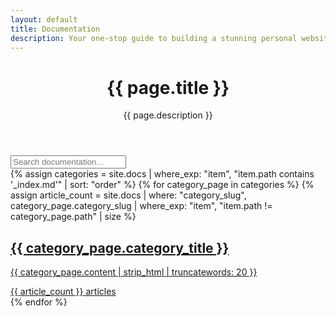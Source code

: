 ```yaml
---
layout: default
title: Documentation
description: Your one-stop guide to building a stunning personal website, portfolio, and blog. Become a Trailblazer on the web.
---
```


<div class="sf-container">
  <header class="docs-home-header">
    <h1 class="sf-h1">{{ page.title }}</h1>
    <p class="sf-text--large sf-text--muted">{{ page.description }}</p>
  </header>

  <div class="docs-home-search">
    <i class="ph-bold ph-magnifying-glass docs-home-search__icon"></i>
    <input type="search" id="docs-search-input" class="docs-home-search__input" placeholder="Search documentation...">
  </div>
  <div class="docs-home-grid" id="docs-home-grid">
    {% assign categories = site.docs | where_exp: "item", "item.path contains '_index.md'" | sort: "order" %}
    {% for category_page in categories %}
      {% assign article_count = site.docs | where: "category_slug", category_page.category_slug | where_exp: "item", "item.path != category_page.path" | size %}
      <a href="{{ category_page.url | relative_url }}" class="docs-home-card" data-category-title="{{ category_page.category_title | downcase }}">
        <div class="docs-home-card__header">
          <i class="ph-bold ph-{{ category_page.category_icon | default: 'folder' }} docs-home-card__icon"></i>
          <h2 class="docs-home-card__title">{{ category_page.category_title }}</h2>
        </div>
        <p class="docs-home-card__description">
          {{ category_page.content | strip_html | truncatewords: 20 }}
        </p>
        <div class="docs-home-card__footer">
          <i class="ph-bold ph-book-open"></i>
          <span>{{ article_count }} articles</span>
        </div>
      </a>
    {% endfor %}
  </div>
</div>
<script>
document.addEventListener('DOMContentLoaded', () => {
  const searchInput = document.getElementById('docs-search-input');
  const grid = document.getElementById('docs-home-grid');
  
  if (searchInput && grid) {
    const allCards = Array.from(grid.querySelectorAll('.docs-home-card'));

    searchInput.addEventListener('input', (e) => {
      const searchTerm = e.target.value.toLowerCase().trim();

      allCards.forEach(card => {
        const title = card.dataset.categoryTitle || '';
        const isVisible = title.includes(searchTerm);
        card.classList.toggle('is-hidden', !isVisible);
      });
    });
  }
});
</script>